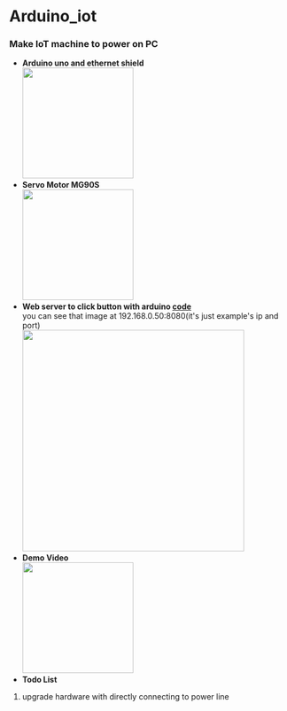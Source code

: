 # Arduino_iot  
### Make IoT machine to power on PC  
- **Arduino uno and ethernet shield**  
<img src=https://github.com/sitb157/arduino_iot/assets/108820413/daa446e0-da78-42c5-a0c6-0aa8baa153f0 width="200px" hegith="70px"></img><br/>
- **Servo Motor MG90S**  
<img src=https://github.com/sitb157/arduino_iot/assets/108820413/c032670e-e68f-46cb-b63c-38190c8bbc23 width="200px" hegith="70px"></img><br/>
- **Web server to click button with arduino [code](https://github.com/sitb157/arduino_iot/blob/main/src/arduino_iot.ino)**<br/>
  you can see that image at 192.168.0.50:8080(it's just example's ip and port)  
<img src=https://github.com/sitb157/arudino_iot/assets/108820413/d0b19b4e-3930-4402-9c9b-9b75cf5d7ca5 width="400px" hegith="300px"></img><br/>
- **Demo Video**  
<img src=https://github.com/sitb157/arduino_iot/assets/108820413/1d7aca8b-9514-4aaf-826d-ae9eb2317e0f width="200px" hegith="300px"></img><br/>
- **Todo List**  
1. upgrade hardware with directly connecting to power line
